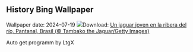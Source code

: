 ## History Bing Wallpaper
Wallpaper date: 2024-07-19
![](https://www.bing.com/th?id=OHR.YoungJaguar_ES-ES8430300629_UHD.jpg&w=1000)Download: [Un jaguar joven en la ribera del río, Pantanal, Brasil (© Tambako the Jaguar/Getty Images)](https://www.bing.com/th?id=OHR.YoungJaguar_ES-ES8430300629_UHD.jpg)

Auto get programm by LtgX

